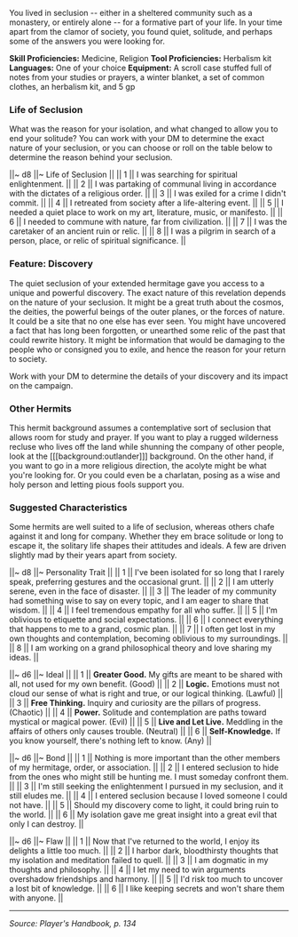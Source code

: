 You lived in seclusion -- either in a sheltered community such as a monastery, or entirely alone -- for a formative part of your life. In your time apart from the clamor of society, you found quiet, solitude, and perhaps some of the answers you were looking for.

**Skill Proficiencies:** Medicine, Religion
**Tool Proficiencies:** Herbalism kit
**Languages:** One of your choice
**Equipment:** A scroll case stuffed full of notes from your studies or prayers, a winter blanket, a set of common clothes, an herbalism kit, and 5 gp

### Life of Seclusion

What was the reason for your isolation, and what changed to allow you to end your solitude? You can work with your DM to determine the exact nature of your seclusion, or you can choose or roll on the table below to determine the reason behind your seclusion.

||~ d8 ||~ Life of Seclusion ||
|| 1 || I was searching for spiritual enlightenment. ||
|| 2 || I was partaking of communal living in accordance with the dictates of a religious order. ||
|| 3 || I was exiled for a crime I didn't commit. ||
|| 4 || I retreated from society after a life-altering event. ||
|| 5 || I needed a quiet place to work on my art, literature, music, or manifesto. ||
|| 6 || I needed to commune with nature, far from civilization. ||
|| 7 || I was the caretaker of an ancient ruin or relic. ||
|| 8 || I was a pilgrim in search of a person, place, or relic of spiritual significance. ||

### Feature: Discovery

The quiet seclusion of your extended hermitage gave you access to a unique and powerful discovery. The exact nature of this revelation depends on the nature of your seclusion. It might be a great truth about the cosmos, the deities, the powerful beings of the outer planes, or the forces of nature. It could be a site that no one else has ever seen. You might have uncovered a fact that has long been forgotten, or unearthed some relic of the past that could rewrite history. It might be information that would be damaging to the people who or consigned you to exile, and hence the reason for your return to society.

Work with your DM to determine the details of your discovery and its impact on the campaign.

### Other Hermits

This hermit background assumes a contemplative sort of seclusion that allows room for study and prayer. If you want to play a rugged wilderness recluse who lives off the land while shunning the company of other people, look at the [[[background:outlander]]] background. On the other hand, if you want to go in a more religious direction, the acolyte might be what you're looking for. Or you could even be a charlatan, posing as a wise and holy person and letting pious fools support you.

### Suggested Characteristics

Some hermits are well suited to a life of seclusion, whereas others chafe against it and long for company. Whether they em brace solitude or long to escape it, the solitary life shapes their attitudes and ideals. A few are driven slightly mad by their years apart from society.

||~ d8 ||~ Personality Trait ||
|| 1 || I've been isolated for so long that I rarely speak, preferring gestures and the occasional grunt. ||
|| 2 || I am utterly serene, even in the face of disaster. ||
|| 3 || The leader of my community had something wise to say on every topic, and I am eager to share that wisdom. ||
|| 4 || I feel tremendous empathy for all who suffer. ||
|| 5 || I'm oblivious to etiquette and social expectations. ||
|| 6 || I connect everything that happens to me to a grand, cosmic plan. ||
|| 7 || I often get lost in my own thoughts and contemplation, becoming oblivious to my surroundings. ||
|| 8 || I am working on a grand philosophical theory and love sharing my ideas. ||

||~ d6 ||~ Ideal ||
|| 1 || **Greater Good.** My gifts are meant to be shared with all, not used for my own benefit. (Good) ||
|| 2 || **Logic.** Emotions must not cloud our sense of what is right and true, or our logical thinking. (Lawful) ||
|| 3 || **Free Thinking.** Inquiry and curiosity are the pillars of progress. (Chaotic) ||
|| 4 || **Power.** Solitude and contemplation are paths toward mystical or magical power. (Evil) ||
|| 5 || **Live and Let Live.** Meddling in the affairs of others only causes trouble. (Neutral) ||
|| 6 || **Self-Knowledge.** If you know yourself, there's nothing left to know. (Any) ||

||~ d6 ||~ Bond ||
|| 1 || Nothing is more important than the other members of my hermitage, order, or association. ||
|| 2 || I entered seclusion to hide from the ones who might still be hunting me. I must someday confront them. ||
|| 3 || I'm still seeking the enlightenment I pursued in my seclusion, and it still eludes me. ||
|| 4 || I entered seclusion because I loved someone I could not have. ||
|| 5 || Should my discovery come to light, it could bring ruin to the world. ||
|| 6 || My isolation gave me great insight into a great evil that only I can destroy. ||

||~ d6 ||~ Flaw ||
|| 1 || Now that I've returned to the world, I enjoy its delights a little too much. ||
|| 2 || I harbor dark, bloodthirsty thoughts that my isolation and meditation failed to quell. ||
|| 3 || I am dogmatic in my thoughts and philosophy. ||
|| 4 || I let my need to win arguments overshadow friendships and harmony. ||
|| 5 || I'd risk too much to uncover a lost bit of knowledge. ||
|| 6 || I like keeping secrets and won't share them with anyone. ||

----

*Source: Player's Handbook, p. 134*
